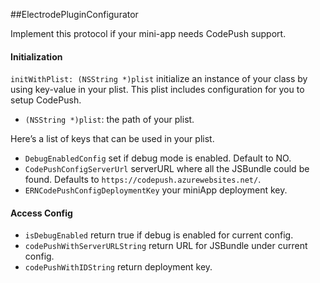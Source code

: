 ##ElectrodePluginConfigurator

Implement this protocol if your mini-app needs CodePush support. 

#### Initialization

```initWithPlist: (NSString *)plist```  initialize an instance of your class by using key-value in your plist. This plist includes configuration for you to setup CodePush.  
- `(NSString *)plist`: the path of your plist.   

Here’s a list of keys that can be used in your plist. 

- `DebugEnabledConfig` set if debug mode is enabled. Default to NO.    
- `CodePushConfigServerUrl` serverURL where all the JSBundle could be found. Defaults to ```https://codepush.azurewebsites.net/```.  
- `ERNCodePushConfigDeploymentKey` your miniApp deployment key.  

#### Access Config
- `isDebugEnabled` return true if debug is enabled for current config.  
- `codePushWithServerURLString` return URL for JSBundle under current config.  
- `codePushWithIDString`  return deployment key.

